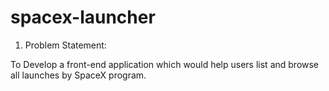 # spacex-launcher
 
 1. Problem Statement:
 
 To Develop a front-end application which would help users list and browse all launches by SpaceX program.
